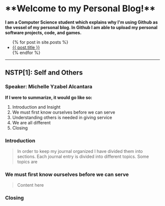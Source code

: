<h1>**Welcome to my Personal Blog!**</h1>

<b>I am a Computer Science student which explains why I'm using Github as the vessel of my personal blog. In Github I am able to upload my personal software projects, code, and games.</b>

<ul>
	{% for post in site.posts %}
		<li>
			<a href="{{ post.url }}">{{ post.title }}</a>
		</li>
	{% endfor %}
</ul>

----

<h2>NSTP[1]: Self and Others</h2>
<h3>Speaker: Michelle Yzabel Alcantara</h3>
<b>If I were to summarize, it would go like so:</b>
<ol>
<li>Introduction and Insight</li>
<li>We must first know ourselves before we can serve</li>
<li>Understanding others is needed in giving service</li>
<li>We are all different</li>
<li>Closing</li>
</ol>

### Introduction
>In order to keep my journal organized I have divided them into sections. Each journal entry is divided into different topics. Some topics are 


### We must first know ourselves before we can serve

>Content here


### Closing

>

<!--
----

## NSTP[0]: Orientation Day
>If I were to summarize, it would go like so:
>- It was brief
>- It was fun
>- It was a challenge

### It was brief

>Despite the NSTP sessions taking three hours every monday, our first day was really brief. We didn't take up the entire session mainly because it was only meant for orientation. However, they gave ample time to explain everything and to make everything clear. I would love it if we were given time to meet our respective professors and talk to them. It would have given us an opportunity to get their name and their social networking sites where we'lll be going to submit our reflections.

### It was fun

>It was fun, because they gave us the opportunity to be creative and to be ourselves with the reflection system. I already thought of a lot of ways to deliver my reflection for day one onwards, but I first decided to go with my developer's blog for the orientation day reflection. However, if given enough time I'm planning on creating an interactive game where my professors would have to solve a puzzle or complete a mini game in order to be able to read my reflection. Not only does this spice things up, but it also makes my reflection unique.

### It was a challenge

>Lastly, the videos they showed were really great, but after listening for some time it was clear that they were encouraging us and challenging us to make nationalistic choices for our future careers. Other than that, the biggest challenge of all is the fact that NSTP is a 8AM class.

### Closing

>With all that said, I have high hopes for NSTP. I hope I get to enjoy it by meeting new friends, speakers, and learning new things. I believe NSTP will allow me to interact with people who have other paradigms of thought. I look foward to everything.

----
-->
